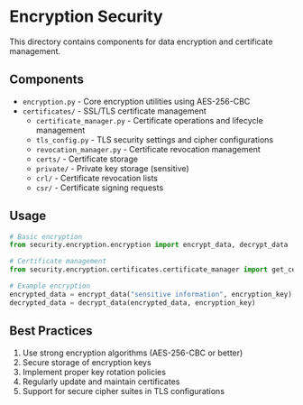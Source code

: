 # Encryption Security

This directory contains components for data encryption and certificate management.

## Components

- `encryption.py` - Core encryption utilities using AES-256-CBC
- `certificates/` - SSL/TLS certificate management
  - `certificate_manager.py` - Certificate operations and lifecycle management
  - `tls_config.py` - TLS security settings and cipher configurations
  - `revocation_manager.py` - Certificate revocation management
  - `certs/` - Certificate storage
  - `private/` - Private key storage (sensitive)
  - `crl/` - Certificate revocation lists
  - `csr/` - Certificate signing requests

## Usage

```python
# Basic encryption
from security.encryption.encryption import encrypt_data, decrypt_data

# Certificate management
from security.encryption.certificates.certificate_manager import get_certificate, create_self_signed_cert

# Example encryption
encrypted_data = encrypt_data("sensitive information", encryption_key)
decrypted_data = decrypt_data(encrypted_data, encryption_key)
```

## Best Practices

1. Use strong encryption algorithms (AES-256-CBC or better)
2. Secure storage of encryption keys
3. Implement proper key rotation policies
4. Regularly update and maintain certificates
5. Support for secure cipher suites in TLS configurations
